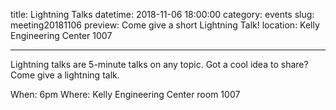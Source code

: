 title: Lightning Talks
datetime: 2018-11-06 18:00:00
category: events
slug: meeting20181106
preview: Come give a short Lightning Talk!
location: Kelly Engineering Center 1007

---

Lightning talks are 5-minute talks on any topic. Got a cool idea to share? Come give a lightning talk.

When: 6pm
Where: Kelly Engineering Center room 1007
